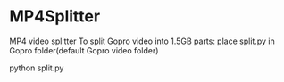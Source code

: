 # MP4Splitter
MP4 video splitter
To split Gopro video into 1.5GB parts:
place split.py in Gopro folder(default Gopro video folder)

python split.py
